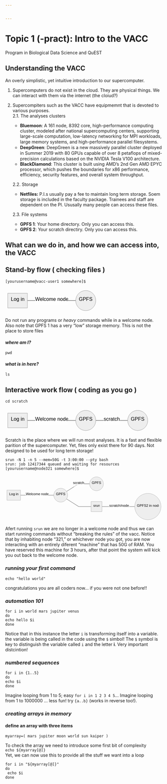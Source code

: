 ```yaml
---


---
```


<h1 id="topic-1--pract-intro-to-the-vacc">Topic 1 (-pract): Intro to the VACC</h1>
<p>Program in Biological Data Science and QuEST</p>
<h2 id="understanding-the-vacc">Understanding the VACC</h2>
<p>An overly simplistic, yet intuitive introduction to our supercomputer.</p>
<ol>
<li>
<p>Supercomputers do not exist in the cloud. They are physical things. We can interact with them via the internet (the cloiud?)</p>
</li>
<li>
<p>Supercompiters such as the VACC have equipmemnt that is devoted to various purposes.<br>
2.1. The analyses clusters</p>
<ul>
<li><strong>Bluemoon</strong>: A 161 node, 8392 core, high-performance computing cluster, modeled after national supercomputing centers, supporting large-scale computation, low-latency networking for MPI workloads, large memory systems, and high-performance parallel ﬁlesystems.</li>
<li><strong>DeepGreen</strong>: DeepGreen is a new massively parallel cluster deployed in Summer 2019 with 80 GPUs capable of over 8 petaﬂops of mixed-precision calculations based on the NVIDIA Tesla V100 architecture.</li>
<li><strong>BlackDiamond</strong>: This cluster is built using AMD’s 2nd Gen AMD EPYC processor, which pushes the boundaries for x86 performance, efficiency, security features, and overall system throughput.</li>
</ul>
<p>2.2. Storage</p>
<ul>
<li><strong>Netfiles:</strong> P.I.s usually pay a fee to maintain long term storage. Soem storage is included in the faculty package. Trainees and staff are dependent on the PI. Ususally many people can access these files.</li>
</ul>
<p>2.3. File systems</p>
<ul>
<li><strong>GPFS 1</strong>: Your home directory. Only you can access this.</li>
<li><strong>GPFS 2</strong>: Your scratch directiry. Only you can access this.</li>
</ul>
</li>
</ol>
<h2 id="what-can-we-do-in-and-how-we-can-access-into-the-vacc">What can we do in, and how we can access into, the VACC</h2>
<h2 id="stand-by-flow--checking-files-">Stand-by flow ( checking files )</h2>
<p><code>[yourusername@vacc-user1 somewhere]$</code></p>
<pre class=" language-mermaid"><svg id="mermaid-svg-7CafGkZPXtnxO11N" width="100%" xmlns="http://www.w3.org/2000/svg" xmlns:xlink="http://www.w3.org/1999/xlink" height="80.234375" style="max-width: 297.734375px;" viewBox="0 0 297.734375 80.234375"><style>#mermaid-svg-7CafGkZPXtnxO11N{font-family:"trebuchet ms",verdana,arial,sans-serif;font-size:16px;fill:#000000;}#mermaid-svg-7CafGkZPXtnxO11N .error-icon{fill:#552222;}#mermaid-svg-7CafGkZPXtnxO11N .error-text{fill:#552222;stroke:#552222;}#mermaid-svg-7CafGkZPXtnxO11N .edge-thickness-normal{stroke-width:2px;}#mermaid-svg-7CafGkZPXtnxO11N .edge-thickness-thick{stroke-width:3.5px;}#mermaid-svg-7CafGkZPXtnxO11N .edge-pattern-solid{stroke-dasharray:0;}#mermaid-svg-7CafGkZPXtnxO11N .edge-pattern-dashed{stroke-dasharray:3;}#mermaid-svg-7CafGkZPXtnxO11N .edge-pattern-dotted{stroke-dasharray:2;}#mermaid-svg-7CafGkZPXtnxO11N .marker{fill:#666;stroke:#666;}#mermaid-svg-7CafGkZPXtnxO11N .marker.cross{stroke:#666;}#mermaid-svg-7CafGkZPXtnxO11N svg{font-family:"trebuchet ms",verdana,arial,sans-serif;font-size:16px;}#mermaid-svg-7CafGkZPXtnxO11N .label{font-family:"trebuchet ms",verdana,arial,sans-serif;color:#000000;}#mermaid-svg-7CafGkZPXtnxO11N .cluster-label text{fill:#333;}#mermaid-svg-7CafGkZPXtnxO11N .cluster-label span{color:#333;}#mermaid-svg-7CafGkZPXtnxO11N .label text,#mermaid-svg-7CafGkZPXtnxO11N span{fill:#000000;color:#000000;}#mermaid-svg-7CafGkZPXtnxO11N .node rect,#mermaid-svg-7CafGkZPXtnxO11N .node circle,#mermaid-svg-7CafGkZPXtnxO11N .node ellipse,#mermaid-svg-7CafGkZPXtnxO11N .node polygon,#mermaid-svg-7CafGkZPXtnxO11N .node path{fill:#eee;stroke:#999;stroke-width:1px;}#mermaid-svg-7CafGkZPXtnxO11N .node .label{text-align:center;}#mermaid-svg-7CafGkZPXtnxO11N .node.clickable{cursor:pointer;}#mermaid-svg-7CafGkZPXtnxO11N .arrowheadPath{fill:#333333;}#mermaid-svg-7CafGkZPXtnxO11N .edgePath .path{stroke:#666;stroke-width:1.5px;}#mermaid-svg-7CafGkZPXtnxO11N .flowchart-link{stroke:#666;fill:none;}#mermaid-svg-7CafGkZPXtnxO11N .edgeLabel{background-color:white;text-align:center;}#mermaid-svg-7CafGkZPXtnxO11N .edgeLabel rect{opacity:0.5;background-color:white;fill:white;}#mermaid-svg-7CafGkZPXtnxO11N .cluster rect{fill:hsl(210,66.6666666667%,95%);stroke:#26a;stroke-width:1px;}#mermaid-svg-7CafGkZPXtnxO11N .cluster text{fill:#333;}#mermaid-svg-7CafGkZPXtnxO11N .cluster span{color:#333;}#mermaid-svg-7CafGkZPXtnxO11N div.mermaidTooltip{position:absolute;text-align:center;max-width:200px;padding:2px;font-family:"trebuchet ms",verdana,arial,sans-serif;font-size:12px;background:hsl(-160,0%,93.3333333333%);border:1px solid #26a;border-radius:2px;pointer-events:none;z-index:100;}#mermaid-svg-7CafGkZPXtnxO11N:root{--mermaid-font-family:"trebuchet ms",verdana,arial,sans-serif;}#mermaid-svg-7CafGkZPXtnxO11N flowchart{fill:apa;}</style><g><g class="output"><g class="clusters"></g><g class="edgePaths"><g class="edgePath LS-A LE-B" id="L-A-B" style="opacity: 1;"><path class="path" d="M70.84375,40.1171875L148.171875,40.1171875L225.5,40.1171875" marker-end="url(https://stackedit.io/app#arrowhead649)" style="fill:none"></path><defs><marker id="arrowhead649" viewBox="0 0 10 10" refX="9" refY="5" markerUnits="strokeWidth" markerWidth="8" markerHeight="6" orient="auto"><path d="M 0 0 L 10 5 L 0 10 z" class="arrowheadPath" style="stroke-width: 1; stroke-dasharray: 1, 0;"></path></marker></defs></g></g><g class="edgeLabels"><g class="edgeLabel" transform="translate(148.171875,40.1171875)" style="opacity: 1;"><g transform="translate(-52.328125,-13.359375)" class="label"><rect rx="0" ry="0" width="104.65625" height="26.71875"></rect><foreignObject width="104.65625" height="26.71875"><div xmlns="http://www.w3.org/1999/xhtml" style="display: inline-block; white-space: nowrap;"><span id="L-L-A-B" class="edgeLabel L-LS-A' L-LE-B">Welcome node</span></div></foreignObject></g></g></g><g class="nodes"><g class="node default" id="flowchart-A-4764" transform="translate(39.421875,40.1171875)" style="opacity: 1;"><rect rx="0" ry="0" x="-31.421875" y="-23.359375" width="62.84375" height="46.71875" class="label-container"></rect><g class="label" transform="translate(0,0)"><g transform="translate(-21.421875,-13.359375)"><foreignObject width="42.84375" height="26.71875"><div xmlns="http://www.w3.org/1999/xhtml" style="display: inline-block; white-space: nowrap;">Log in</div></foreignObject></g></g></g><g class="node default" id="flowchart-B-4765" transform="translate(257.6171875,40.1171875)" style="opacity: 1;"><circle x="-32.1171875" y="-23.359375" r="32.1171875" class="label-container"></circle><g class="label" transform="translate(0,0)"><g transform="translate(-22.1171875,-13.359375)"><foreignObject width="44.234375" height="26.71875"><div xmlns="http://www.w3.org/1999/xhtml" style="display: inline-block; white-space: nowrap;">GPFS1</div></foreignObject></g></g></g></g></g></g></svg></pre>
<p>Do not run any programs or <em>heavy</em> commands while in a welcome node. Also note that GPFS 1 has a very “low” storage memory. This is not the place to store files</p>
<h4 id="where-am-i"><em>where am I?</em></h4>
<p><code>pwd</code></p>
<h4 id="what-is-in-here"><em>what is in here?</em></h4>
<p><code>ls</code></p>
<h2 id="interactive-work-flow--coding-as-you-go-">Interactive work flow ( coding as you go )</h2>
<p><code>cd scratch</code></p>
<pre class=" language-mermaid"><svg id="mermaid-svg-PGET0qjzQaV1MOev" width="100%" xmlns="http://www.w3.org/2000/svg" xmlns:xlink="http://www.w3.org/1999/xlink" height="80.234375" style="max-width: 464px;" viewBox="0 0 464 80.234375"><style>#mermaid-svg-PGET0qjzQaV1MOev{font-family:"trebuchet ms",verdana,arial,sans-serif;font-size:16px;fill:#000000;}#mermaid-svg-PGET0qjzQaV1MOev .error-icon{fill:#552222;}#mermaid-svg-PGET0qjzQaV1MOev .error-text{fill:#552222;stroke:#552222;}#mermaid-svg-PGET0qjzQaV1MOev .edge-thickness-normal{stroke-width:2px;}#mermaid-svg-PGET0qjzQaV1MOev .edge-thickness-thick{stroke-width:3.5px;}#mermaid-svg-PGET0qjzQaV1MOev .edge-pattern-solid{stroke-dasharray:0;}#mermaid-svg-PGET0qjzQaV1MOev .edge-pattern-dashed{stroke-dasharray:3;}#mermaid-svg-PGET0qjzQaV1MOev .edge-pattern-dotted{stroke-dasharray:2;}#mermaid-svg-PGET0qjzQaV1MOev .marker{fill:#666;stroke:#666;}#mermaid-svg-PGET0qjzQaV1MOev .marker.cross{stroke:#666;}#mermaid-svg-PGET0qjzQaV1MOev svg{font-family:"trebuchet ms",verdana,arial,sans-serif;font-size:16px;}#mermaid-svg-PGET0qjzQaV1MOev .label{font-family:"trebuchet ms",verdana,arial,sans-serif;color:#000000;}#mermaid-svg-PGET0qjzQaV1MOev .cluster-label text{fill:#333;}#mermaid-svg-PGET0qjzQaV1MOev .cluster-label span{color:#333;}#mermaid-svg-PGET0qjzQaV1MOev .label text,#mermaid-svg-PGET0qjzQaV1MOev span{fill:#000000;color:#000000;}#mermaid-svg-PGET0qjzQaV1MOev .node rect,#mermaid-svg-PGET0qjzQaV1MOev .node circle,#mermaid-svg-PGET0qjzQaV1MOev .node ellipse,#mermaid-svg-PGET0qjzQaV1MOev .node polygon,#mermaid-svg-PGET0qjzQaV1MOev .node path{fill:#eee;stroke:#999;stroke-width:1px;}#mermaid-svg-PGET0qjzQaV1MOev .node .label{text-align:center;}#mermaid-svg-PGET0qjzQaV1MOev .node.clickable{cursor:pointer;}#mermaid-svg-PGET0qjzQaV1MOev .arrowheadPath{fill:#333333;}#mermaid-svg-PGET0qjzQaV1MOev .edgePath .path{stroke:#666;stroke-width:1.5px;}#mermaid-svg-PGET0qjzQaV1MOev .flowchart-link{stroke:#666;fill:none;}#mermaid-svg-PGET0qjzQaV1MOev .edgeLabel{background-color:white;text-align:center;}#mermaid-svg-PGET0qjzQaV1MOev .edgeLabel rect{opacity:0.5;background-color:white;fill:white;}#mermaid-svg-PGET0qjzQaV1MOev .cluster rect{fill:hsl(210,66.6666666667%,95%);stroke:#26a;stroke-width:1px;}#mermaid-svg-PGET0qjzQaV1MOev .cluster text{fill:#333;}#mermaid-svg-PGET0qjzQaV1MOev .cluster span{color:#333;}#mermaid-svg-PGET0qjzQaV1MOev div.mermaidTooltip{position:absolute;text-align:center;max-width:200px;padding:2px;font-family:"trebuchet ms",verdana,arial,sans-serif;font-size:12px;background:hsl(-160,0%,93.3333333333%);border:1px solid #26a;border-radius:2px;pointer-events:none;z-index:100;}#mermaid-svg-PGET0qjzQaV1MOev:root{--mermaid-font-family:"trebuchet ms",verdana,arial,sans-serif;}#mermaid-svg-PGET0qjzQaV1MOev flowchart{fill:apa;}</style><g><g class="output"><g class="clusters"></g><g class="edgePaths"><g class="edgePath LS-A LE-B" id="L-A-B" style="opacity: 1;"><path class="path" d="M70.84375,40.1171875L148.171875,40.1171875L225.5,40.1171875" marker-end="url(https://stackedit.io/app#arrowhead650)" style="fill:none"></path><defs><marker id="arrowhead650" viewBox="0 0 10 10" refX="9" refY="5" markerUnits="strokeWidth" markerWidth="8" markerHeight="6" orient="auto"><path d="M 0 0 L 10 5 L 0 10 z" class="arrowheadPath" style="stroke-width: 1; stroke-dasharray: 1, 0;"></path></marker></defs></g><g class="edgePath LS-B LE-C" id="L-B-C" style="opacity: 1;"><path class="path" d="M289.734375,40.1171875L340.75,40.1171875L391.765625,40.1171875" marker-end="url(https://stackedit.io/app#arrowhead651)" style="fill:none"></path><defs><marker id="arrowhead651" viewBox="0 0 10 10" refX="9" refY="5" markerUnits="strokeWidth" markerWidth="8" markerHeight="6" orient="auto"><path d="M 0 0 L 10 5 L 0 10 z" class="arrowheadPath" style="stroke-width: 1; stroke-dasharray: 1, 0;"></path></marker></defs></g></g><g class="edgeLabels"><g class="edgeLabel" transform="translate(148.171875,40.1171875)" style="opacity: 1;"><g transform="translate(-52.328125,-13.359375)" class="label"><rect rx="0" ry="0" width="104.65625" height="26.71875"></rect><foreignObject width="104.65625" height="26.71875"><div xmlns="http://www.w3.org/1999/xhtml" style="display: inline-block; white-space: nowrap;"><span id="L-L-A-B" class="edgeLabel L-LS-A' L-LE-B">Welcome node</span></div></foreignObject></g></g><g class="edgeLabel" transform="translate(340.75,40.1171875)" style="opacity: 1;"><g transform="translate(-26.015625,-13.359375)" class="label"><rect rx="0" ry="0" width="52.03125" height="26.71875"></rect><foreignObject width="52.03125" height="26.71875"><div xmlns="http://www.w3.org/1999/xhtml" style="display: inline-block; white-space: nowrap;"><span id="L-L-B-C" class="edgeLabel L-LS-B' L-LE-C">scratch</span></div></foreignObject></g></g></g><g class="nodes"><g class="node default" id="flowchart-A-4769" transform="translate(39.421875,40.1171875)" style="opacity: 1;"><rect rx="0" ry="0" x="-31.421875" y="-23.359375" width="62.84375" height="46.71875" class="label-container"></rect><g class="label" transform="translate(0,0)"><g transform="translate(-21.421875,-13.359375)"><foreignObject width="42.84375" height="26.71875"><div xmlns="http://www.w3.org/1999/xhtml" style="display: inline-block; white-space: nowrap;">Log in</div></foreignObject></g></g></g><g class="node default" id="flowchart-B-4770" transform="translate(257.6171875,40.1171875)" style="opacity: 1;"><circle x="-32.1171875" y="-23.359375" r="32.1171875" class="label-container"></circle><g class="label" transform="translate(0,0)"><g transform="translate(-22.1171875,-13.359375)"><foreignObject width="44.234375" height="26.71875"><div xmlns="http://www.w3.org/1999/xhtml" style="display: inline-block; white-space: nowrap;">GPFS1</div></foreignObject></g></g></g><g class="node default" id="flowchart-C-4771" transform="translate(423.8828125,40.1171875)" style="opacity: 1;"><circle x="-32.1171875" y="-23.359375" r="32.1171875" class="label-container"></circle><g class="label" transform="translate(0,0)"><g transform="translate(-22.1171875,-13.359375)"><foreignObject width="44.234375" height="26.71875"><div xmlns="http://www.w3.org/1999/xhtml" style="display: inline-block; white-space: nowrap;">GPFS2</div></foreignObject></g></g></g></g></g></g></svg></pre>
<p>Scratch is the place where we will run most analyses. It is a fast and flexible parition of the supercomputer. Yet, files only exist there for 90 days. Not designed to be used for long term storage!</p>
<pre><code>srun -N 1 -n 5 --mem=50G -t 3:00:00 --pty bash
srun: job 12417344 queued and waiting for resources
[yourusername@node321 somewhere]$
</code></pre>
<pre class=" language-mermaid"><svg id="mermaid-svg-dyk12TPsFHWqbJU5" width="100%" xmlns="http://www.w3.org/2000/svg" xmlns:xlink="http://www.w3.org/1999/xlink" height="214.6640625" style="max-width: 731.53125px;" viewBox="0 0 731.53125 214.6640625"><style>#mermaid-svg-dyk12TPsFHWqbJU5{font-family:"trebuchet ms",verdana,arial,sans-serif;font-size:16px;fill:#000000;}#mermaid-svg-dyk12TPsFHWqbJU5 .error-icon{fill:#552222;}#mermaid-svg-dyk12TPsFHWqbJU5 .error-text{fill:#552222;stroke:#552222;}#mermaid-svg-dyk12TPsFHWqbJU5 .edge-thickness-normal{stroke-width:2px;}#mermaid-svg-dyk12TPsFHWqbJU5 .edge-thickness-thick{stroke-width:3.5px;}#mermaid-svg-dyk12TPsFHWqbJU5 .edge-pattern-solid{stroke-dasharray:0;}#mermaid-svg-dyk12TPsFHWqbJU5 .edge-pattern-dashed{stroke-dasharray:3;}#mermaid-svg-dyk12TPsFHWqbJU5 .edge-pattern-dotted{stroke-dasharray:2;}#mermaid-svg-dyk12TPsFHWqbJU5 .marker{fill:#666;stroke:#666;}#mermaid-svg-dyk12TPsFHWqbJU5 .marker.cross{stroke:#666;}#mermaid-svg-dyk12TPsFHWqbJU5 svg{font-family:"trebuchet ms",verdana,arial,sans-serif;font-size:16px;}#mermaid-svg-dyk12TPsFHWqbJU5 .label{font-family:"trebuchet ms",verdana,arial,sans-serif;color:#000000;}#mermaid-svg-dyk12TPsFHWqbJU5 .cluster-label text{fill:#333;}#mermaid-svg-dyk12TPsFHWqbJU5 .cluster-label span{color:#333;}#mermaid-svg-dyk12TPsFHWqbJU5 .label text,#mermaid-svg-dyk12TPsFHWqbJU5 span{fill:#000000;color:#000000;}#mermaid-svg-dyk12TPsFHWqbJU5 .node rect,#mermaid-svg-dyk12TPsFHWqbJU5 .node circle,#mermaid-svg-dyk12TPsFHWqbJU5 .node ellipse,#mermaid-svg-dyk12TPsFHWqbJU5 .node polygon,#mermaid-svg-dyk12TPsFHWqbJU5 .node path{fill:#eee;stroke:#999;stroke-width:1px;}#mermaid-svg-dyk12TPsFHWqbJU5 .node .label{text-align:center;}#mermaid-svg-dyk12TPsFHWqbJU5 .node.clickable{cursor:pointer;}#mermaid-svg-dyk12TPsFHWqbJU5 .arrowheadPath{fill:#333333;}#mermaid-svg-dyk12TPsFHWqbJU5 .edgePath .path{stroke:#666;stroke-width:1.5px;}#mermaid-svg-dyk12TPsFHWqbJU5 .flowchart-link{stroke:#666;fill:none;}#mermaid-svg-dyk12TPsFHWqbJU5 .edgeLabel{background-color:white;text-align:center;}#mermaid-svg-dyk12TPsFHWqbJU5 .edgeLabel rect{opacity:0.5;background-color:white;fill:white;}#mermaid-svg-dyk12TPsFHWqbJU5 .cluster rect{fill:hsl(210,66.6666666667%,95%);stroke:#26a;stroke-width:1px;}#mermaid-svg-dyk12TPsFHWqbJU5 .cluster text{fill:#333;}#mermaid-svg-dyk12TPsFHWqbJU5 .cluster span{color:#333;}#mermaid-svg-dyk12TPsFHWqbJU5 div.mermaidTooltip{position:absolute;text-align:center;max-width:200px;padding:2px;font-family:"trebuchet ms",verdana,arial,sans-serif;font-size:12px;background:hsl(-160,0%,93.3333333333%);border:1px solid #26a;border-radius:2px;pointer-events:none;z-index:100;}#mermaid-svg-dyk12TPsFHWqbJU5:root{--mermaid-font-family:"trebuchet ms",verdana,arial,sans-serif;}#mermaid-svg-dyk12TPsFHWqbJU5 flowchart{fill:apa;}</style><g><g class="output"><g class="clusters"></g><g class="edgePaths"><g class="edgePath LS-A LE-B" id="L-A-B" style="opacity: 1;"><path class="path" d="M70.84375,92.85546875L148.171875,92.85546875L225.5,92.85546875" marker-end="url(https://stackedit.io/app#arrowhead652)" style="fill:none"></path><defs><marker id="arrowhead652" viewBox="0 0 10 10" refX="9" refY="5" markerUnits="strokeWidth" markerWidth="8" markerHeight="6" orient="auto"><path d="M 0 0 L 10 5 L 0 10 z" class="arrowheadPath" style="stroke-width: 1; stroke-dasharray: 1, 0;"></path></marker></defs></g><g class="edgePath LS-B LE-C" id="L-B-C" style="opacity: 1;"><path class="path" d="M284.7374895290847,75.65073246136771L340.75,40.1171875L391.765625,40.1171875" marker-end="url(https://stackedit.io/app#arrowhead653)" style="fill:none"></path><defs><marker id="arrowhead653" viewBox="0 0 10 10" refX="9" refY="5" markerUnits="strokeWidth" markerWidth="8" markerHeight="6" orient="auto"><path d="M 0 0 L 10 5 L 0 10 z" class="arrowheadPath" style="stroke-width: 1; stroke-dasharray: 1, 0;"></path></marker></defs></g><g class="edgePath LS-B LE-E" id="L-B-E" style="opacity: 1;"><path class="path" d="M284.7374895290847,110.06020503863229L340.75,145.59375L398.7890625,145.59375" marker-end="url(https://stackedit.io/app#arrowhead654)" style="fill:none"></path><defs><marker id="arrowhead654" viewBox="0 0 10 10" refX="9" refY="5" markerUnits="strokeWidth" markerWidth="8" markerHeight="6" orient="auto"><path d="M 0 0 L 10 5 L 0 10 z" class="arrowheadPath" style="stroke-width: 1; stroke-dasharray: 1, 0;"></path></marker></defs></g><g class="edgePath LS-E LE-F" id="L-E-F" style="opacity: 1;"><path class="path" d="M448.9765625,145.59375L528.6953125,145.59375L601.390625,145.59375" marker-end="url(https://stackedit.io/app#arrowhead655)" style="fill:none"></path><defs><marker id="arrowhead655" viewBox="0 0 10 10" refX="9" refY="5" markerUnits="strokeWidth" markerWidth="8" markerHeight="6" orient="auto"><path d="M 0 0 L 10 5 L 0 10 z" class="arrowheadPath" style="stroke-width: 1; stroke-dasharray: 1, 0;"></path></marker></defs></g></g><g class="edgeLabels"><g class="edgeLabel" transform="translate(148.171875,92.85546875)" style="opacity: 1;"><g transform="translate(-52.328125,-13.359375)" class="label"><rect rx="0" ry="0" width="104.65625" height="26.71875"></rect><foreignObject width="104.65625" height="26.71875"><div xmlns="http://www.w3.org/1999/xhtml" style="display: inline-block; white-space: nowrap;"><span id="L-L-A-B" class="edgeLabel L-LS-A' L-LE-B">Welcome node</span></div></foreignObject></g></g><g class="edgeLabel" transform="translate(340.75,40.1171875)" style="opacity: 1;"><g transform="translate(-26.015625,-13.359375)" class="label"><rect rx="0" ry="0" width="52.03125" height="26.71875"></rect><foreignObject width="52.03125" height="26.71875"><div xmlns="http://www.w3.org/1999/xhtml" style="display: inline-block; white-space: nowrap;"><span id="L-L-B-C" class="edgeLabel L-LS-B' L-LE-C">scratch</span></div></foreignObject></g></g><g class="edgeLabel" transform="" style="opacity: 1;"><g transform="translate(0,0)" class="label"><rect rx="0" ry="0" width="0" height="0"></rect><foreignObject width="0" height="0"><div xmlns="http://www.w3.org/1999/xhtml" style="display: inline-block; white-space: nowrap;"><span id="L-L-B-E" class="edgeLabel L-LS-B' L-LE-E"></span></div></foreignObject></g></g><g class="edgeLabel" transform="translate(528.6953125,145.59375)" style="opacity: 1;"><g transform="translate(-47.6953125,-13.359375)" class="label"><rect rx="0" ry="0" width="95.390625" height="26.71875"></rect><foreignObject width="95.390625" height="26.71875"><div xmlns="http://www.w3.org/1999/xhtml" style="display: inline-block; white-space: nowrap;"><span id="L-L-E-F" class="edgeLabel L-LS-E' L-LE-F">scratch/node</span></div></foreignObject></g></g></g><g class="nodes"><g class="node default" id="flowchart-A-4778" transform="translate(39.421875,92.85546875)" style="opacity: 1;"><rect rx="0" ry="0" x="-31.421875" y="-23.359375" width="62.84375" height="46.71875" class="label-container"></rect><g class="label" transform="translate(0,0)"><g transform="translate(-21.421875,-13.359375)"><foreignObject width="42.84375" height="26.71875"><div xmlns="http://www.w3.org/1999/xhtml" style="display: inline-block; white-space: nowrap;">Log in</div></foreignObject></g></g></g><g class="node default" id="flowchart-B-4779" transform="translate(257.6171875,92.85546875)" style="opacity: 1;"><circle x="-32.1171875" y="-23.359375" r="32.1171875" class="label-container"></circle><g class="label" transform="translate(0,0)"><g transform="translate(-22.1171875,-13.359375)"><foreignObject width="44.234375" height="26.71875"><div xmlns="http://www.w3.org/1999/xhtml" style="display: inline-block; white-space: nowrap;">GPFS1</div></foreignObject></g></g></g><g class="node default" id="flowchart-C-4780" transform="translate(423.8828125,40.1171875)" style="opacity: 1;"><circle x="-32.1171875" y="-23.359375" r="32.1171875" class="label-container"></circle><g class="label" transform="translate(0,0)"><g transform="translate(-22.1171875,-13.359375)"><foreignObject width="44.234375" height="26.71875"><div xmlns="http://www.w3.org/1999/xhtml" style="display: inline-block; white-space: nowrap;">GPFS2</div></foreignObject></g></g></g><g class="node default" id="flowchart-E-4782" transform="translate(423.8828125,145.59375)" style="opacity: 1;"><rect rx="0" ry="0" x="-25.09375" y="-23.359375" width="50.1875" height="46.71875" class="label-container"></rect><g class="label" transform="translate(0,0)"><g transform="translate(-15.09375,-13.359375)"><foreignObject width="30.1875" height="26.71875"><div xmlns="http://www.w3.org/1999/xhtml" style="display: inline-block; white-space: nowrap;">srun</div></foreignObject></g></g></g><g class="node default" id="flowchart-F-4783" transform="translate(662.4609375,145.59375)" style="opacity: 1;"><circle x="-61.0703125" y="-23.359375" r="61.0703125" class="label-container"></circle><g class="label" transform="translate(0,0)"><g transform="translate(-51.0703125,-13.359375)"><foreignObject width="102.140625" height="26.71875"><div xmlns="http://www.w3.org/1999/xhtml" style="display: inline-block; white-space: nowrap;">GPFS2 in node</div></foreignObject></g></g></g></g></g></g></svg></pre>
<p>Afert running <code>srun</code> we are no longer in a welcome node and thus we can start running commands without “breaking the rules” of the vacc. Notice that by inhabiting node “321,” or whichever node you got, you are now interacting with an entirely diferent “machine” that has 50G of RAM. You have reserved this machine for 3 hours, after that point the system will kick you out back to the welcome node.</p>
<h3 id="running-your-first-command"><em>running your first command</em></h3>
<p><code>echo "hello world"</code></p>
<p>congratulations you are all coders now… if you were not one before!!</p>
<h3 id="automation-101"><em>automation 101</em></h3>
<pre><code>for i in world mars jupiter venus
do
echo hello $i
done
</code></pre>
<p>Notice that in this instance the letter <code>i</code> is transforming itself into a variable. the variable is being called in the code using the <code>$</code> simbol! The <code>$</code> symbol is key to distinguish the variable called <code>i</code> and the letter <strong>i</strong>. Very important distcintion!</p>
<h3 id="numbered-sequences"><em>numbered sequences</em></h3>
<pre><code>for i in {1..5}
do
echo $i
done
</code></pre>
<p>Imagine looping from 1 to 5; easy <code>for i in 1 2 3 4 5</code>… Imagine looping from 1 to 1000000 … less fun! try <code>{a..b}</code> (works in reverse too!).</p>
<h3 id="creating-arrays-in-memory"><em>creating arrays in memory</em></h3>
<h4 id="define-an-array-with-three-items">define an array with three items</h4>
<p><code>myarray=( mars jupiter moon world sun kaiper )</code></p>
<p>To check the array we need to introduce some first bit of complexity<br>
<code>echo ${myarray[@]}</code><br>
Yet, we can now use this to provide all the stuff we want into a loop</p>
<pre><code>for i in "${myarray[@]}"
do
 echo $i
done
</code></pre>

